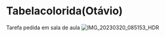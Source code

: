 # Tabelacolorida(Otávio)
Tarefa pedida em sala de aula
![IMG_20230320_085153_HDR](https://user-images.githubusercontent.com/67480814/226763231-b8221daf-f44e-4d7c-af92-c2979f4e18ea.jpg)
